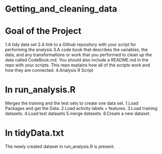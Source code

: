 # Getting_and_cleaning_data

# Goal of the Project
1.A tidy data set
2.A link to a Github repository with your script for performing the analysis
3.A code book that describes the variables, the data, and any transformations or work that you performed to clean up the data called CodeBook.md. You should also include a README.md in the repo with your scripts. This repo explains how all of the scripts work and how they are connected.
4.Analysis R Script

# In run_analysis.R
Merges the training and the test sets to create one data set.
1.Load Packages and get the Data.
2.Load activity labels + features.
3.Load training datasets.
4.Load test datasets
5.merge datasets.
6.Create a new dataset.

# In tidyData.txt
The newly created dataset in run_analysis.R is present.
